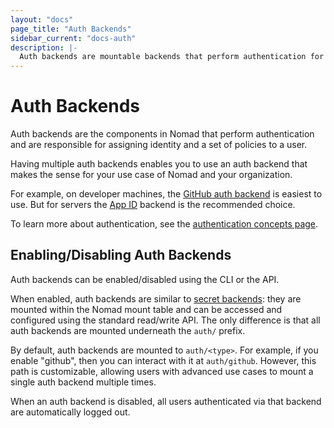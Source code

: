 ```yaml
---
layout: "docs"
page_title: "Auth Backends"
sidebar_current: "docs-auth"
description: |-
  Auth backends are mountable backends that perform authentication for Nomad.
---
```


# Auth Backends

Auth backends are the components in Nomad that perform authentication
and are responsible for assigning identity and a set of policies to a
user.

Having multiple auth backends enables you to use an auth backend
that makes the sense for your use case of Nomad and your organization.

For example, on developer machines, the [GitHub auth backend](/docs/auth/github.html)
is easiest to use. But for servers the [App ID](/docs/auth/app-id.html)
backend is the recommended choice.

To learn more about authentication, see the
[authentication concepts page](/docs/concepts/auth.html).

## Enabling/Disabling Auth Backends

Auth backends can be enabled/disabled using the CLI or the API.

When enabled, auth backends are similar to [secret backends](/docs/secrets/index.html):
they are mounted within the Nomad mount table and can be accessed
and configured using the standard read/write API. The only difference
is that all auth backends are mounted underneath the `auth/` prefix.

By default, auth backends are mounted to `auth/<type>`. For example,
if you enable "github", then you can interact with it at `auth/github`.
However, this path is customizable, allowing users with advanced use
cases to mount a single auth backend multiple times.

When an auth backend is disabled, all users authenticated via that
backend are automatically logged out.
